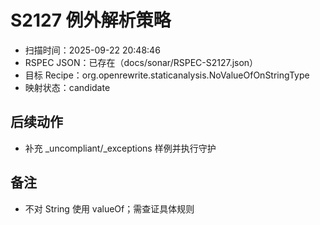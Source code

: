 ﻿# S2127 例外解析策略

- 扫描时间：2025-09-22 20:48:46
- RSPEC JSON：已存在（docs/sonar/RSPEC-S2127.json）
- 目标 Recipe：org.openrewrite.staticanalysis.NoValueOfOnStringType
- 映射状态：candidate

## 后续动作
- 补充 _uncompliant/_exceptions 样例并执行守护

## 备注
- 不对 String 使用 valueOf；需查证具体规则
